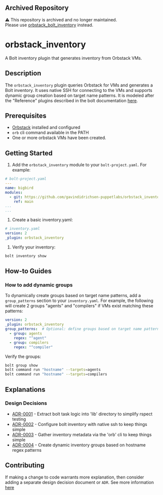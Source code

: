 ## Archived Repository

⚠️ This repository is archived and no longer maintained.  
Please use [orbstack_bolt_inventory](https://github.com/gavindidrichsen-puppetlabs/orbstack_bolt_inventory) instead.

# orbstack_inventory

A Bolt inventory plugin that generates inventory from Orbstack VMs.

## Description

The `orbstack_inventory` plugin queries Orbstack for VMs and generates a Bolt inventory. It uses native SSH for connecting to the VMs and supports dynamic group creation based on target name patterns. It is modeled after the "Reference" plugins described in the bolt documentation [here](https://www.puppet.com/docs/bolt/latest/writing_plugins.html#reference-plugins).

## Prerequisites

* [Orbstack](https://orbstack.dev/) installed and configured
* `orb` cli command available in the PATH
* One or more orbstack VMs have been created.

## Getting Started

1. Add the `orbstack_inventory` module to your `bolt-project.yaml`.  For example:

  ```yaml
  # bolt-project.yaml
  ---
  name: bigbird
  modules:
    - git: https://github.com/gavindidrichsen-puppetlabs/orbstack_inventory.git
      ref: main
  ...
  ...
  ```

1. Create a basic inventory.yaml:

  ```yaml
  # inventory.yaml
  version: 2
  _plugin: orbstack_inventory
  ```

1. Verify your inventory:

  ```bash
  bolt inventory show
  ```

## How-to Guides

### How to add dynamic groups

To dynamically create groups based on target name patterns, add a `group_patterns` section to your `inventory.yaml`.  For example, the following will create 2 groups "agents" and "compilers" if VMs exist matching these patterns:

```yaml
version: 2
_plugin: orbstack_inventory
group_patterns:  # Optional: define groups based on target name patterns
  - group: agents
    regex: "^agent"
  - group: compilers
    regex: "^compiler"
```

Verify the groups:

```bash
bolt group show
bolt command run "hostname" --targets=agents
bolt command run "hostname" --targets=compilers
```

## Explanations

### Design Decisions

<!-- adrlog -->

* [ADR-0001](doc/adr/0001-extract-task-logic-into-lib-directory-to-follow-ruby-best-practice.md) - Extract bolt task logic into 'lib' directory to simplify rspect testing
* [ADR-0002](doc/adr/0002-configure-bolt-inventory-with-native-ssh-to-keep-things-simple.md) - Configure bolt inventory with native ssh to keep things simple
* [ADR-0003](doc/adr/0003-gather-inventory-metadata-via-the-orb-cli-to-keep-things-simple.md) - Gather inventory metadata via the 'orb' cli to keep things simple
* [ADR-0004](doc/adr/0004-create-dynamic-inventory-groups-based-on-hostname-regex-patterns.md) - Create dynamic inventory groups based on hostname regex patterns

<!-- adrlogstop -->

## Contributing

If making a change to code warrants more explanation, then consider adding a separate design decision document or `ADR`.  See more information [here](https://github.com/gavindidrichsen-puppetlabs/practices/blob/main/docs/adr/0001-record-architecture-decisions.md)
